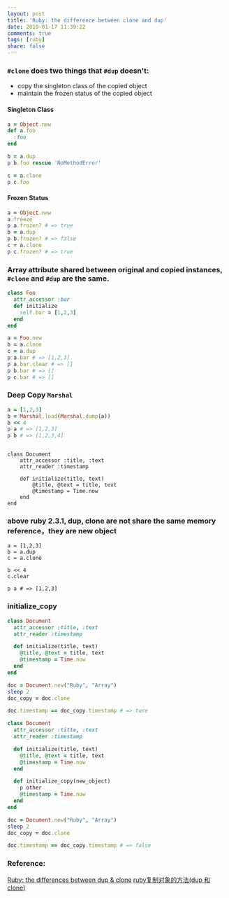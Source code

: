 ```yaml
---
layout: post
title: 'Ruby: the difference between clone and dup'
date: 2019-01-17 11:39:22
comments: true
tags: [ruby]
share: false
---
```


### `#clone` does two things that `#dup` doesn't:
* copy the singleton class of the copied object
* maintain the frozen status of the copied object

#### Singleton Class
```ruby
a = Object.new
def a.foo
  :foo
end

b = a.dup
p b.foo rescue 'NoMethodError'

c = a.clone
p c.foo
```

#### Frozen Status
```ruby
a = Object.new
a.freeze
p a.frozen? # => true
b = a.dup
p b.frozen? # => false
c = a.clone
p c.frozen? # => true
```

### Array attribute shared between original and copied instances, `#clone` and `#dup` are the same.
```ruby
class Foo
  attr_accessor :bar
  def initialize
    self.bar = [1,2,3]
  end
end

a = Foo.new
b = a.clone
c = a.dup
p a.bar # => [1,2,3]
p a.bar.clear # => []
p b.bar # => []
p c.bar # => []
```

### Deep Copy `Marshal`
```ruby
a = [1,2,3]
b = Marshal.load(Marshal.dump(a))
b << 4
p a # => [1,2,3]
p b # => [1,2,3,4]
```

```

class Document  
    attr_accessor :title, :text  
    attr_reader :timestamp  

    def initialize(title, text)  
        @title, @text = title, text  
        @timestamp = Time.now  
    end  
end
```

### above ruby 2.3.1, dup, clone are not share the same memory reference，they are new object
```
a = [1,2,3]
b = a.dup
c = a.clone

b << 4
c.clear

p a # => [1,2,3]
```

### initialize_copy

```ruby
class Document  
  attr_accessor :title, :text  
  attr_reader :timestamp  

  def initialize(title, text)  
    @title, @text = title, text  
    @timestamp = Time.now  
  end  
end

doc = Document.new("Ruby", "Array")
sleep 2
doc_copy = doc.clone

doc.timestamp == doc_copy.timestamp # => ture
```

```ruby
class Document  
  attr_accessor :title, :text  
  attr_reader :timestamp  

  def initialize(title, text)  
    @title, @text = title, text  
    @timestamp = Time.now  
  end

  def initialize_copy(new_object)
    p other
    @timestamp = Time.now
  end
end

doc = Document.new("Ruby", "Array")
sleep 2
doc_copy = doc.clone

doc.timestamp == doc_copy.timestamp # => false
```

### Reference:

[Ruby: the differences between dup & clone](https://coderwall.com/p/1zflyg/ruby-the-differences-between-dup-clone)
[ruby复制对象的方法(dup 和 clone)](https://blog.csdn.net/CloudCraft/article/details/10348799)
